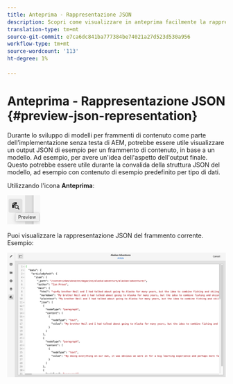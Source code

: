 ```yaml
---
title: Anteprima - Rappresentazione JSON
description: Scopri come visualizzare in anteprima facilmente la rappresentazione JSON dei frammenti di contenuto durante l’implementazione della soluzione AEM headless.
translation-type: tm+mt
source-git-commit: e7ca6dc841ba777384be74021a27d523d530a956
workflow-type: tm+mt
source-wordcount: '113'
ht-degree: 1%

---
```



# Anteprima - Rappresentazione JSON {#preview-json-representation}

Durante lo sviluppo di modelli per frammenti di contenuto come parte dell’implementazione senza testa di AEM, potrebbe essere utile visualizzare un output JSON di esempio per un frammento di contenuto, in base a un modello. Ad esempio, per avere un&#39;idea dell&#39;aspetto dell&#39;output finale. Questo potrebbe essere utile durante la convalida della struttura JSON del modello, ad esempio con contenuto di esempio predefinito per tipo di dati.

Utilizzando l&#39;icona **Anteprima**:

![Editor frammento di contenuto - scheda Anteprima](assets/cfm-preview-01.png)

Puoi visualizzare la rappresentazione JSON del frammento corrente. Esempio:

![Editor frammento di contenuto - Anteprima di un frammento](assets/cfm-preview-02.png)